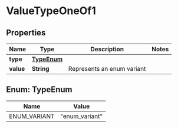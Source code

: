 

# ValueTypeOneOf1


## Properties

| Name | Type | Description | Notes |
|------------ | ------------- | ------------- | -------------|
|**type** | [**TypeEnum**](#TypeEnum) |  |  |
|**value** | **String** | Represents an enum variant |  |



## Enum: TypeEnum

| Name | Value |
|---- | -----|
| ENUM_VARIANT | &quot;enum_variant&quot; |



